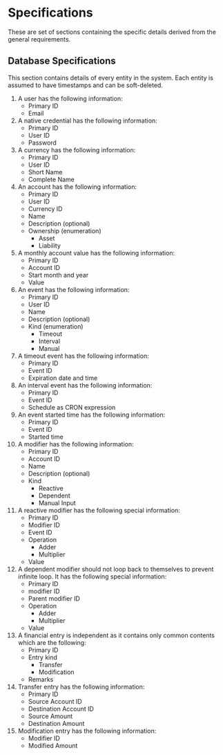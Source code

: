 # Specifications
These are set of sections containing the specific details derived from the general requirements.

## Database Specifications
This section contains details of every entity in the system. Each entity is assumed to have
timestamps and can be soft-deleted.

1. A user has the following information:
	- Primary ID
	- Email
2. A native credential has the following information:
	- Primary ID
	- User ID
	- Password
3. A currency has the following information:
	- Primary ID
	- User ID
	- Short Name
	- Complete Name
4. An account has the following information:
	- Primary ID
	- User ID
	- Currency ID
	- Name
	- Description (optional)
	- Ownership (enumeration)
		- Asset
		- Liability
5. A monthly account value has the following information:
	- Primary ID
	- Account ID
	- Start month and year
	- Value
6. An event has the following information:
	- Primary ID
	- User ID
	- Name
	- Description (optional)
	- Kind (enumeration)
		- Timeout
		- Interval
		- Manual
7. A timeout event has the following information:
	- Primary ID
	- Event ID
	- Expiration date and time
8. An interval event has the following information:
	- Primary ID
	- Event ID
	- Schedule as CRON expression
9. An event started time has the following information:
	- Primary ID
	- Event ID
	- Started time
10. A modifier has the following information:
	- Primary ID
	- Account ID
	- Name
	- Description (optional)
	- Kind
		- Reactive
		- Dependent
		- Manual Input
12. A reactive modifier has the following special information:
	- Primary ID
	- Modifier ID
	- Event ID
	- Operation
		- Adder
		- Multiplier
	- Value
13. A dependent modifier should not loop back to themselves to prevent infinite loop. It has the following special information:
	- Primary ID
	- modifier ID
	- Parent modifier ID
	- Operation
		- Adder
		- Multiplier
	- Value
14. A financial entry is independent as it contains only common contents which are the following:
	- Primary ID
	- Entry kind
		- Transfer
		- Modification
	- Remarks
15. Transfer entry has the following information:
	- Primary ID
	- Source Account ID
	- Destination Account ID
	- Source Amount
	- Destination Amount
16. Modification entry has the following information:
	- Modifier ID
	- Modified Amount
